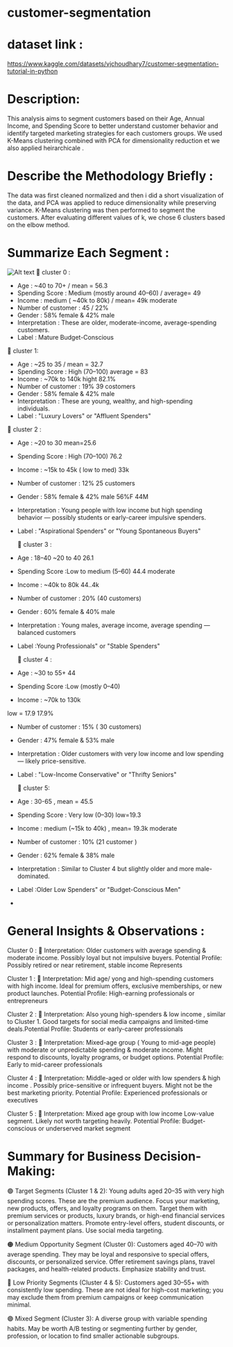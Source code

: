 # customer-segmentation
# dataset link : 
https://www.kaggle.com/datasets/vjchoudhary7/customer-segmentation-tutorial-in-python 
# Description: 
This analysis aims to segment customers based on their Age, Annual Income, and Spending Score to better understand customer behavior and identify targeted marketing strategies for each customers groups. We used K-Means clustering combined with PCA for dimensionality reduction et we also applied heirarchicale .
# Describe the Methodology Briefly : 
The data was first cleaned normalized and then i did a short visualization of the data, and PCA was applied to reduce dimensionality while preserving variance. K-Means clustering was then performed to segment the customers. After evaluating different values of k, we chose 6 clusters based on the elbow method.
# Summarize Each Segment : 
![Alt text](relative/path/to/image.png)
📌 cluster 0 :
- Age : ~40 to 70+ / mean = 56.3
- Spending Score : Medium (mostly around 40–60) / average= 49 
- Income : medium ( ~40k to 80k) /  mean= 49k moderate 
- Number of customer : 45 / 22%
- Gender : 58% female & 42% male 
- Interpretation : These are older, moderate-income, average-spending customers.
- Label : Mature Budget-Conscious

 📌 cluster 1:
- Age : ~25 to 35 / mean = 32.7
- Spending Score : High (70–100) average = 83
- Income : ~70k to 140k hight 82.1%
- Number of customer : 19%  39 costomers
- Gender : 58% female & 42% male 
- Interpretation : These are young, wealthy, and high-spending individuals.
- Label : "Luxury Lovers" or "Affluent Spenders"

 📌 cluster 2 :
- Age : ~20 to 30 mean=25.6
- Spending Score : High (70–100) 76.2
- Income : ~15k to 45k ( low to med) 33k
- Number of customer : 12% 25 customers
- Gender : 58% female & 42% male  56%F
44M
- Interpretation : Young people with low income but high spending behavior — possibly students or early-career impulsive spenders.
- Label : "Aspirational Spenders" or "Young Spontaneous Buyers"

   📌 cluster 3 :
- Age : 18–40 ~20 to 40 26.1
- Spending Score :Low to medium (5–60) 44.4 moderate 
- Income : ~40k to 80k
44..4k
- Number of customer : 20% (40 customers)
- Gender : 60% female & 40% male 
- Interpretation : Young males, average income, average spending — balanced customers
- Label :Young Professionals" or "Stable Spenders"

   📌 cluster 4 :
- Age : ~30 to 55+
44
- Spending Score :Low (mostly 0–40)
- Income : ~70k to 130k

low = 17.9
17.9%

- Number of customer : 15% ( 30 customers)
- Gender : 47% female & 53% male 
- Interpretation : Older customers with very low income and low spending — likely price-sensitive.
- Label : "Low-Income Conservative" or "Thrifty Seniors"

   📌 cluster 5:
- Age : 30-65 , mean = 45.5  
- Spending Score : Very low (0–30) low=19.3
- Income : medium (~15k to 40k) , mean= 19.3k moderate 
- Number of customer : 10% (21 customer ) 
- Gender : 62% female & 38% male 
- Interpretation : Similar to Cluster 4 but slightly older and more male-dominated.
- Label :Older Low Spenders" or "Budget-Conscious Men"
- 
# General Insights & Observations :
Cluster 0 :
📌 Interpretation: Older customers with average spending & moderate income. Possibly loyal but not impulsive buyers.
Potential Profile: Possibly retired or near retirement, stable income
Represents

Cluster 1 :
📌 Interpretation: Mid age/ yong and high-spending customers with high income. Ideal for premium offers, exclusive memberships, or new product launches. Potential Profile: High-earning professionals or entrepreneurs

Cluster 2 :
📌 Interpretation: Also young high-spenders & low income , similar to Cluster 1. Good targets for social media campaigns and limited-time deals.Potential Profile: Students or early-career professionals

Cluster 3 :
📌 Interpretation: Mixed-age group ( Young to mid-age people) with moderate or unpredictable spending & moderate income. Might respond to discounts, loyalty programs, or budget options.
Potential Profile: Early to mid-career professionals

Cluster 4 :
📌 Interpretation: Middle-aged or older with low spenders & high income . Possibly price-sensitive or infrequent buyers. Might not be the best marketing priority. Potential Profile: Experienced professionals or executives

Cluster 5 :
📌 Interpretation: Mixed age group with low income Low-value segment. Likely not worth targeting heavily. Potential Profile: Budget-conscious or underserved market segment

# Summary for Business Decision-Making:
🟢 Target Segments (Cluster 1 & 2):
Young adults aged 20–35 with very high spending scores. These are the premium audience. Focus your marketing, new products, offers, and loyalty programs on them. Target them with premium services or products, luxury brands, or high-end financial services or personalization matters. Promote entry-level offers, student discounts, or installment payment plans. Use social media targeting.

🟠 Medium Opportunity Segment (Cluster 0): Customers aged 40–70 with average spending. They may be loyal and responsive to special offers, discounts, or personalized service. Offer retirement savings plans, travel packages, and health-related products. Emphasize stability and trust.

🔴 Low Priority Segments (Cluster 4 & 5): Customers aged 30–55+ with consistently low spending. These are not ideal for high-cost marketing; you may exclude them from premium campaigns or keep communication minimal.

🟣 Mixed Segment (Cluster 3): A diverse group with variable spending habits. May be worth A/B testing or segmenting further by gender, profession, or location to find smaller actionable subgroups.


